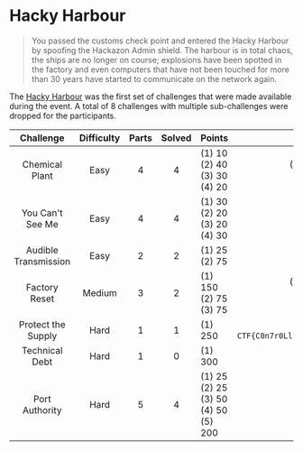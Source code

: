 # Hacky Harbour

> You passed the customs check point and entered the Hacky Harbour by spoofing the Hackazon Admin shield. The harbour is in total chaos, the ships are no longer on course; explosions have been spotted in the factory and even computers that have not been touched for more than 30 years have started to communicate on the network again.

The [Hacky Harbour](https://www.youtube.com/watch?v=p4839CR7FTM) was the first set of challenges that were made available during the event. A total of 8 challenges with multiple sub-challenges were dropped for the participants.

|    **Challenge**     | **Difficulty** | **Parts** | **Solved** | **Points**                                      |                          **Flags**                           |       **Categories**       |
| :------------------: | :------------: | :-------: | :--------: | ----------------------------------------------- | :----------------------------------------------------------: | :------------------------: |
|    Chemical Plant    |      Easy      |     4     |     4      | (1) 10<br>(2) 40<br>(3) 30<br>(4) 20            | (1) `CTF{pressure}`<br>(2) `CTF{M0DBU5_RE4D_R1GHT}`<br>(3) _CANNOT_REMEMBER_<br>(4) `CTF{binary}` | Networking, Miscellaneous  |
|   You Can't See Me   |      Easy      |     4     |     4      | (1) 30<br>(2) 20<br>(3) 20<br>(4) 30            | (1) _CANNOT\_REMEMBER_<br>(2) _CANNOT\_REMEMBER_<br>(3) _CANNOT\_REMEMBER_<br>(4) _CANNOT\_REMEMBER_ | Networking, Miscellaneous  |
| Audible Transmission |      Easy      |     2     |     2      | (1) 25<br>(2) 75                                |       (1) `CTF{Tagalog}`<br>(2) _CANNOT\_REMEMBER_       |       Steganography        |
|    Factory Reset     |     Medium     |     3     |     2      | (1) 150<br>(2) 75<br>(3) 75                     | (1) `CTF{F0rtREss_Br3@c#3d}`<br>(2) `CTF{Th3_Inc3pt0r}`<br>(3) _UNSOLVED_ | Networking, Linux, Exploit |
|  Protect the Supply  |      Hard      |     1     |     1      | (1) 250                                         |    (1) `CTF{C0n7r0Ll1NG_5h3_5uppLy_Ch41n_15_7h3_K#Y!!!!}`    |  Reversing, Miscellaneous  |
|    Technical Debt    |      Hard      |     1     |     0      | (1) 300                                         |                        (1) _UNSOLVED_                        |         Networking         |
|    Port Authority    |      Hard      |     5     |     4      | (1) 25<br>(2) 25<br>(3) 50<br>(4) 50<br>(5) 200 | (1) `CTF{CapTA1n-cRUCh}`<br>(2) `CTF{capt41n-h00k!}`<br>(3) `CTF{c4pt41N-m0rG4N}`<br>(4) `CTF{C4pt41N-4MErIc4}`<br>(5) _UNSOLVED_ |  Miscellaneous, Scripting  |
